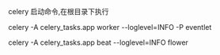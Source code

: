 
celery 启动命令,在根目录下执行

celery -A celery_tasks.app worker --loglevel=INFO -P eventlet


celery -A celery_tasks.app beat  --loglevel=INFO flower
